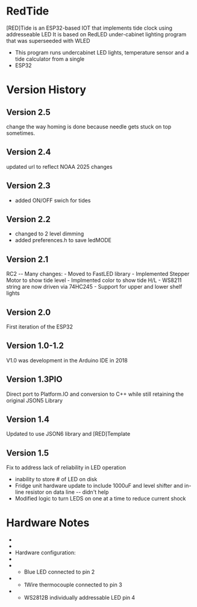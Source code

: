 # RedTide

[RED]Tide  is an ESP32-based IOT that implements tide clock using addresseable LED
It is based on RedLED under-cabinet lighting program that was superseeded with WLED


* This program runs undercabinet LED lights, temperature sensor and a tide calculator from a single
 * ESP32

# Version History

## Version 2.5
  change the way homing is done because needle gets stuck on top sometimes.

## Version 2.4
  updated url to reflect NOAA 2025 changes

## Version 2.3
  - added ON/OFF swich for tides

## Version 2.2
  - changed to 2 level dimming
  - added preferences.h to save ledMODE

## Version 2.1
  RC2 -- Many changes:
    - Moved to FastLED library
    - Implemented Stepper Motor to show tide level
    - Implmented color to show tide H/L
    - WS8211 string are now driven via 74HC245
    - Support for upper and lower shelf lights

## Version 2.0
  First iteration of the ESP32
  
## Version 1.0-1.2
  V1.0 was development in the Arduino IDE in 2018
## Version 1.3PIO
  Direct port to Platform.IO and conversion to C++ while still retaining the original JSON5 Library
## Version 1.4
  Updated to use JSON6 library and [RED]Template
## Version 1.5
  Fix to address lack of reliability in LED operation 
  - inability to store # of LED on disk
  - Fridge unit hardware update to include 1000uF and level shifter and in-line resistor on data line -- didn't help
  - Modified logic to turn LEDS on one at a time to reduce current shock
   
# Hardware Notes
 * 
 * 
 * Hardware configuration:
 * 
 *   - Blue LED connected to pin 2
 *   - 1Wire thermocouple connected to pin 3
 *   - WS2812B individually addressable LED pin 4


